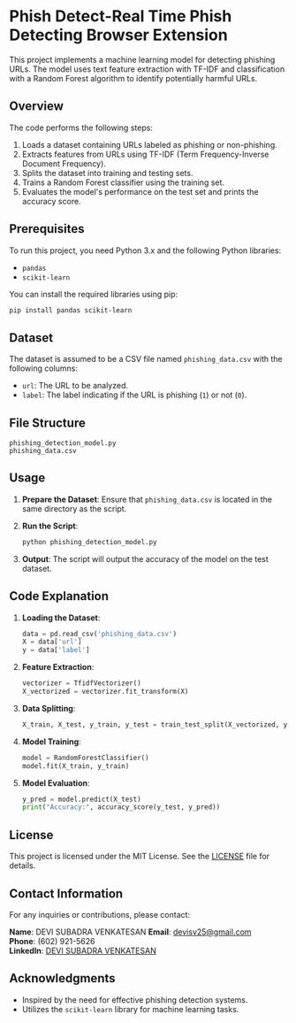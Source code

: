 

# Phish Detect-Real Time Phish Detecting Browser Extension

This project implements a machine learning model for detecting phishing URLs. The model uses text feature extraction with TF-IDF and classification with a Random Forest algorithm to identify potentially harmful URLs.

## Overview

The code performs the following steps:
1. Loads a dataset containing URLs labeled as phishing or non-phishing.
2. Extracts features from URLs using TF-IDF (Term Frequency-Inverse Document Frequency).
3. Splits the dataset into training and testing sets.
4. Trains a Random Forest classifier using the training set.
5. Evaluates the model's performance on the test set and prints the accuracy score.

## Prerequisites

To run this project, you need Python 3.x and the following Python libraries:
- `pandas`
- `scikit-learn`

You can install the required libraries using pip:

```bash
pip install pandas scikit-learn
```

## Dataset

The dataset is assumed to be a CSV file named `phishing_data.csv` with the following columns:
- `url`: The URL to be analyzed.
- `label`: The label indicating if the URL is phishing (`1`) or not (`0`).

## File Structure

```
phishing_detection_model.py
phishing_data.csv
```

## Usage

1. **Prepare the Dataset**: Ensure that `phishing_data.csv` is located in the same directory as the script.

2. **Run the Script**:
   
   ```bash
   python phishing_detection_model.py
   ```

3. **Output**: The script will output the accuracy of the model on the test dataset.

## Code Explanation

1. **Loading the Dataset**:
   ```python
   data = pd.read_csv('phishing_data.csv')
   X = data['url']
   y = data['label']
   ```

2. **Feature Extraction**:
   ```python
   vectorizer = TfidfVectorizer()
   X_vectorized = vectorizer.fit_transform(X)
   ```

3. **Data Splitting**:
   ```python
   X_train, X_test, y_train, y_test = train_test_split(X_vectorized, y, test_size=0.3, random_state=42)
   ```

4. **Model Training**:
   ```python
   model = RandomForestClassifier()
   model.fit(X_train, y_train)
   ```

5. **Model Evaluation**:
   ```python
   y_pred = model.predict(X_test)
   print("Accuracy:", accuracy_score(y_test, y_pred))
   ```

## License

This project is licensed under the MIT License. See the [LICENSE](LICENSE) file for details.

## Contact Information

For any inquiries or contributions, please contact:

**Name**: DEVI SUBADRA VENKATESAN 
**Email**: devisv25@gmail.com  
**Phone**: (602) 921-5626  
**LinkedIn**: [DEVI SUBADRA VENKATESAN](https://www.linkedin.com/in/devisubadravenkatesan)

## Acknowledgments

- Inspired by the need for effective phishing detection systems.
- Utilizes the `scikit-learn` library for machine learning tasks.
